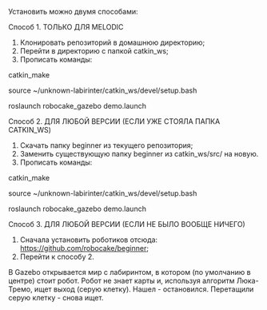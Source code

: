 Установить можно двумя способами:

Способ 1. ТОЛЬКО ДЛЯ MELODIC
1. Клонировать репозиторий в домашнюю директорию;
2. Перейти в директорию с папкой catkin_ws;
3. Прописать команды:

catkin_make

source ~/unknown-labirinter/catkin_ws/devel/setup.bash

roslaunch robocake_gazebo demo.launch


Способ 2. ДЛЯ ЛЮБОЙ ВЕРСИИ (ЕСЛИ УЖЕ СТОЯЛА ПАПКА CATKIN_WS)
1. Скачать папку beginner из текущего репозитория;
2. Заменить существующую папку beginner из catkin_ws/src/ на новую.
3. Прописать команды:

catkin_make

source ~/unknown-labirinter/catkin_ws/devel/setup.bash

roslaunch robocake_gazebo demo.launch


Способ 3. ДЛЯ ЛЮБОЙ ВЕРСИИ (ЕСЛИ НЕ БЫЛО ВООБЩЕ НИЧЕГО)
1. Сначала установить роботиков отсюда: https://github.com/robocake/beginner;
2. Перейти к способу 2.


В Gazebo открывается мир с лабиринтом, в котором (по умолчанию в центре) стоит робот.
Робот не знает карты и, используя алгоритм Люка-Тремо, ищет выход (серую клетку).
Нашел - остановился. Перетащили серую клетку - снова ищет.
